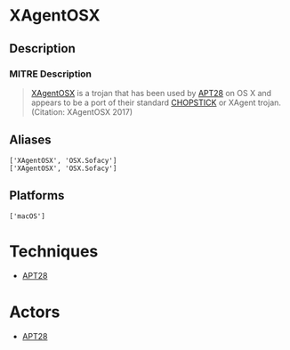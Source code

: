 
# XAgentOSX

## Description

### MITRE Description

> [XAgentOSX](https://attack.mitre.org/software/S0161) is a trojan that has been used by [APT28](https://attack.mitre.org/groups/G0007)  on OS X and appears to be a port of their standard [CHOPSTICK](https://attack.mitre.org/software/S0023) or XAgent trojan. (Citation: XAgentOSX 2017)

## Aliases

```
['XAgentOSX', 'OSX.Sofacy']
['XAgentOSX', 'OSX.Sofacy']
```

## Platforms

```
['macOS']
```

# Techniques


* [APT28](../techniques/APT28.md)


# Actors


* [APT28](../actors/APT28.md)

